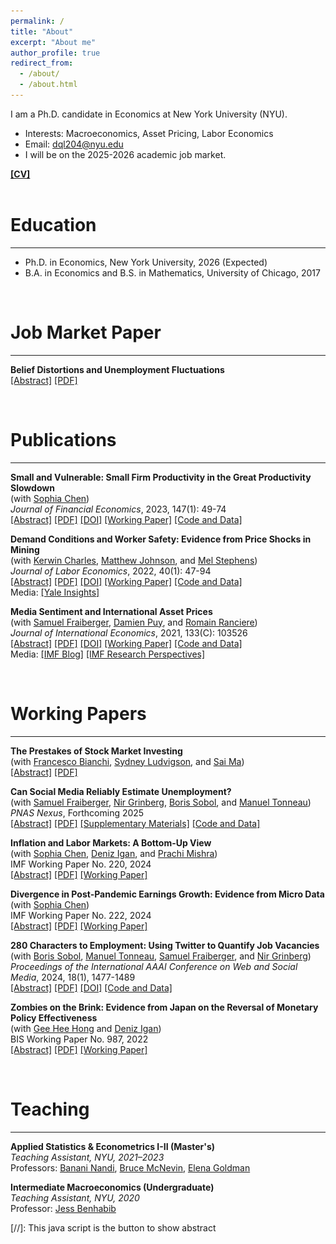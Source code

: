 ```yaml
---
permalink: /
title: "About"
excerpt: "About me"
author_profile: true
redirect_from:
  - /about/
  - /about.html
---
```

<style>
  /* image spacing */
  img { margin-top: 20px; margin-bottom: 20px; }

  /* kill theme underlines (box-shadow/border-bottom) in page content */
  .page__content a:not(.btn),
  .page__content a:not(.btn):visited {
    text-decoration: none !important;
    border-bottom: 0 !important;   /* older skins */
    box-shadow: none !important;    /* newer skins */
  }
  .page__content a:not(.btn):hover,
  .page__content a:not(.btn):focus {
    text-decoration: none !important;
    border-bottom: 0 !important;
    box-shadow: none !important;
  }
</style>

I am a Ph.D. candidate in Economics at New York University (NYU). 
* Interests: Macroeconomics, Asset Pricing, Labor Economics 
* Email: [dql204@nyu.edu](mailto:dql204@nyu.edu) 
* I will be on the 2025-2026 academic job market.

[**[CV]**](../files/CV_Do_Lee.pdf)
<br><br>

Education
=========
---
* Ph.D. in Economics, New York University, 2026 (Expected)
* B.A. in Economics and B.S. in Mathematics, University of Chicago, 2017  

<div id="Research">
</div>
<br>

Job Market Paper
=========
---
**Belief Distortions and Unemployment Fluctuations** \
<a href="#/" onclick="visib('BDUF')">[Abstract]</a> [[PDF]](../files/belief_distortions_unemployment_fluctuations.pdf)  
<div id="BDUF" style="display: none; text-align: justify; line-height: 1.2" >
This paper studies the dynamics of asset prices and unemployment when expectations deviate from a rational benchmark. Using the firm's hiring condition in a search-and-matching model, I decompose the value of hiring into expected cash flows and discount rates, both in the time series and cross section. Survey forecasts overreact to new information by generating predictable errors in cash flow expectations. Under these subjective beliefs, distortions in cash flow expectations drive hiring decisions, while discount rates play a limited role. In contrast, rational expectations assign a dominant role to discount rates. A model in which agents learn with fading memory about the long-run mean of cash flows can reproduce these patterns and generate a large share of observed unemployment volatility. 
<br><br>
<IMG src="../files/time_series_cycle_h20.png"  alt="BDUF" style="width:90%; height:auto;"/>
</div>
<br>

Publications
=========
---
**Small and Vulnerable: Small Firm Productivity in the Great Productivity Slowdown** \
(with [Sophia Chen](https://sites.google.com/site/sophiachenecon/home)) \
*Journal of Financial Economics*, 2023, 147(1): 49-74 \
<a href="#/" onclick="visib('CL2023')">[Abstract]</a> [[PDF]](../files/SmallAndVulnerable.pdf) [[DOI]](https://doi.org/10.1016/j.jfineco.2022.09.007) [[Working Paper]](https://doi.org/10.5089/9781513564647.001) [[Code and Data]](https://doi.org/10.17632/49wv286my4.1)
<div id="CL2023" style="display: none; text-align: justify; line-height: 1.2" >
We show that the TFP growth of European micro, small, and medium-sized firms (SMEs) diverged from large firms after the global financial crisis. The average post-crisis TFP growth of medium-sized, small, and micro firms was, respectively, 1.1, 2.9, and 5.4 percentage points lower than that of large firms. This SME productivity gap is larger for firms with more severe credit supply shocks. The gap is partially attributable to a larger post-crisis reduction in intangible capital at SMEs than at large firms. Horseraces suggest that SME indicators are more robust and more powerful predictors of post-crisis TFP growth than other indicators.
<br><br>
<IMG src="../files/CL2023.png"  alt="CL2023" style="width:70%; height:auto;"/>
</div>

**Demand Conditions and Worker Safety: Evidence from Price Shocks in Mining** \
(with [Kerwin Charles](https://faculty.som.yale.edu/kerwincharles/), [Matthew Johnson](https://sites.google.com/site/mslaterjohnson/home?authuser=0), and [Mel Stephens](https://sites.lsa.umich.edu/mstep/)) \
*Journal of Labor Economics*, 2022, 40(1): 47-94 \
<a href="#/" onclick="visib('CJLS2022')">[Abstract]</a> [[PDF]](../files/Mining.pdf) [[DOI]](https://doi.org/10.1086/713887) [[Working Paper]](https://www.nber.org/papers/w26401) [[Code and Data]](https://github.com/doqlee/mining) \
Media: [[Yale Insights]](https://insights.som.yale.edu/insights/firms-sacrifice-worker-safety-when-demand-is-high) 
<div id="CJLS2022" style="display: none; text-align: justify; line-height: 1.2" >
We investigate how demand conditions affect employers' provision of safety—something about which theory is ambivalent. Positive demand shocks relax financial constraints that limit safety investment but simultaneously raise the opportunity cost of increasing safety rather than production. We study the US metals mining sector, leveraging exogenous demand shocks from short-term variation in global commodity prices. We find that positive price shocks substantially increase workplace injury rates and safety regulation noncompliance. While these results indicate the general dominance of the opportunity cost effect, shocks that only increase mines' cash flow lower injury rates, illustrating that financial constraints also affect safety.
<br><br>
<IMG src="../files/CJLS2022.png"  alt="CJLS2022"/>
</div>

**Media Sentiment and International Asset Prices** \
(with [Samuel Fraiberger](https://www.samuelfraiberger.com/), [Damien Puy](https://sites.google.com/view/damienpuy), and [Romain Ranciere](https://rranciere.academia.edu/)) \
*Journal of International Economics*, 2021, 133(C): 103526 \
<a href="#/" onclick="visib('FLPR2021')">[Abstract]</a> [[PDF]](../files/mediaSentiment.pdf) [[DOI]](https://doi.org/10.1016/j.jinteco.2021.103526) [[Working Paper]](https://www.nber.org/papers/w25353) [[Code and Data]](https://doi.org/10.7910/DVN/QNKFJF) \
Media: [[IMF Blog]](https://www.imf.org/en/Blogs/Articles/2019/12/16/blog-the-power-of-text) [[IMF Research Perspectives]](https://www.imf.org/-/media/Files/Research/research-perspective/2019/SpringSummer/index.ashx) 
<div id="FLPR2021" style="display: none; text-align: justify; line-height: 1.2" >
We investigate the relationship between media sentiment and international equity prices using a new dataset of 4 million news articles published between 1991 and 2015. Three key results emerge. First, news sentiment robustly predicts future daily returns around the world. However, we find a sharp contrast between the effect of local news and that of global news: whereas local news optimism (pessimism) predicts a small and transitory increase (decrease) in local equity returns, global news sentiment has a larger impact on returns that does not reverse in the short run. Second, news sentiment affects local prices mainly through the investment decisions of foreign—rather than local—investors. Third, large variations in global news sentiment predominantly happen in the absence of new information about fundamentals, suggesting that movements in global sentiment capture variations in investors' sentiment. Taken together, our findings illustrate the key role played by foreign news and investors' sentiment in driving local asset prices.
<br><br>
<IMG src="../files/FLPR2021.png"  alt="FLPR2021" style="width:70%; height:auto;"/>
</div>
<br>

Working Papers
=========
---

**The Prestakes of Stock Market Investing** \
(with [Francesco Bianchi](https://sites.google.com/view/francescobianchi/), [Sydney Ludvigson](https://www.sydneyludvigson.com/), and [Sai Ma](https://saimaecon.com/)) \
<a href="#/" onclick="visib('BLLM2025')">[Abstract]</a> [[PDF]](https://static1.squarespace.com/static/54397369e4b0446f66937a73/t/68e98688190e9d301dd51111/1760134792035/biases_ml.pdf)
<div id="BLLM2025" style="display: none; text-align: justify; line-height: 1.2" >
How rational is the stock market and how efficiently does it process information? We use machine learning to establish a practical measure of rational and efficient expectation formation while identifying distortions and inefficiencies in the subjective beliefs of market participants. The algorithm independently learns, stays attentive to fundamentals, credit risk, and sentiment, and makes abrupt course-corrections at critical junctures. By contrast, the subjective beliefs of investors, professionals, and equity analysts do little of this and instead contain predictable mistakes—"prestakes"—that are especially prevalent in times of market turbulence. Trading schemes that bet against prestakes deliver defensive strategies with large CAPM and Fama-French 5-factor alphas.
<br><br>
</div>

**Can Social Media Reliably Estimate Unemployment?** \
(with [Samuel Fraiberger](https://www.samuelfraiberger.com/), [Nir Grinberg](https://cris.bgu.ac.il/en/persons/nir-grinberg), [Boris Sobol](https://scholar.google.com/citations?user=LyWADs0AAAAJ&hl=en), and [Manuel Tonneau](https://manueltonneau.com/)) \
*PNAS Nexus*, Forthcoming 2025 \
<a href="#/" onclick="visib('FGLST2025')">[Abstract]</a> [[PDF]](../files/Research_report.pdf) [[Supplementary Materials]](../files/sm.pdf) [[Code and Data]](https://github.com/doqlee/twitter_unemployment)
<div id="FGLST2025" style="display: none; text-align: justify; line-height: 1.2" >
Digital trace data holds tremendous potential for measuring policy-relevant outcomes in real-time, yet its reliability is often questioned. Here, we propose a principled yet simple approach: capturing individual disclosures of unemployment using a fine-tuned artificial intelligence (AI) model and post-stratification adjustment using inferred user demographics. We show that our methodology consistently outperforms the industry's forecasting average, and can improve the predictions of U.S. unemployment insurance claims, up to two weeks in advance, at the national, state, and city levels at both turbulent and stable times. The results demonstrate the potential of combining AI models with statistical modeling to complement traditional survey methodology, and contribute to better-informed policymaking, especially at turbulent times.
<br><br>
<IMG src="../files/FGLST2025.png"  alt="FGLST2025"/>
</div>

**Inflation and Labor Markets: A Bottom-Up View** \
(with [Sophia Chen](https://sites.google.com/site/sophiachenecon/home), [Deniz Igan](https://www.imf.org/en/Research/Researcher-CV/Author/Igan-Deniz?AuthID=163#Background), and [Prachi Mishra](https://prachimishra.in/)) \
IMF Working Paper No. 220, 2024 \
<a href="#/" onclick="visib('CILM2024')">[Abstract]</a> [[PDF]](../files/HomebaseInflation.pdf) [[Working Paper]](https://doi.org/10.5089/9798400291807.001)
<div id="CILM2024" style="display: none; text-align: justify; line-height: 1.2" >
U.S. inflation surged in 2021-22 and has since declined, driven largely by a sharp drop in goods inflation, though services inflation remains elevated. This paper zooms into services inflation, using proprietary microdata on wages to examine its relationship with service sector wage growth at the Metropolitan Statistical Area (MSA) level. We estimate the wage-price pass-through with a local projection instrumental variable model that exploits variation in labor market tightness across MSAs. Our findings reveal a positive and significant relationship between wages and price growth, with a lag. This suggests that the effects of tight labor markets are persistent and may influence the pace of progression toward the inflation target.
<br><br>
<IMG src="../files/CILM2024.png"  alt="CILM2024" style="width:70%; height:auto;"/>
</div>

**Divergence in Post-Pandemic Earnings Growth: Evidence from Micro Data** \
(with [Sophia Chen](https://sites.google.com/site/sophiachenecon/home)) \
IMF Working Paper No. 222, 2024 \
<a href="#/" onclick="visib('CL2024')">[Abstract]</a> [[PDF]](../files/HB_analysis.pdf) [[Working Paper]](https://doi.org/10.5089/9798400291814.001)
<div id="CL2024" style="display: none; text-align: justify; line-height: 1.2" >
We analyze post-pandemic labor earnings using employer-employee data and find that earnings grew faster in counties with tighter labor markets and with greater access to loans through the Paycheck Protection Program (PPP), with the impact of PPP loans especially pronounced in areas with tighter labor markets. This divergence in earnings growth is particularly large for lower-paid, nonmanagerial workers, and those employed in smaller firms. Both wage increases and additional hours worked contributed to the overall growth in earnings. These findings align with a labor market competition framework, where tight labor markets reduce earnings disparities. Access to credit further strengthens the competition by relaxing firms' financing constraints.
<br><br>
<IMG src="../files/CL2024.png"  alt="CL2024" style="width:70%; height:auto;"/>
</div>

**280 Characters to Employment: Using Twitter to Quantify Job Vacancies** \
(with [Boris Sobol](https://scholar.google.com/citations?user=LyWADs0AAAAJ&hl=en), [Manuel Tonneau](https://manueltonneau.com/), [Samuel Fraiberger](https://www.samuelfraiberger.com/), and [Nir Grinberg](https://cris.bgu.ac.il/en/persons/nir-grinberg)) \
*Proceedings of the International AAAI Conference on Web and Social Media*, 2024, 18(1), 1477-1489 \
<a href="#/" onclick="visib('STFGL2024')">[Abstract]</a> [[PDF]](../files/job_offers_twitter_icwsm_2023.pdf) [[DOI]](https://doi.org/10.1609/icwsm.v18i1.31403) [[Code and Data]](https://github.com/Socially-Embedded-Lab/twitter-job-postings)
<div id="STFGL2024" style="display: none; text-align: justify; line-height: 1.2" >
Accurate assessment of workforce needs is critical for designing well-informed economic policy and improving market efficiency. While surveys are the gold standard for estimating when and where workers are needed, they also have important limitations, most notably their substantial costs, dependence on existing and extensive surveying infrastructure, and limited temporal, geographical, and sectorial resolution. Here, we investigate the potential of social media to provide a complementary signal for estimating labor market demand. We introduce a novel statistical approach for extracting information about the location and occupation advertised in job vacancies posted on Twitter. We then construct an aggregate index of labor market demand by occupational class in every major U.S. city from 2015 to 2022, which we evaluate against two sources of official statistics and an index from a large aggregator of online job postings. We find that the newly constructed index is strongly correlated with official statistics and, in some cases, advantageous compared to statistics from job aggregators. Moreover, we demonstrate that our index can robustly improve the prediction of official statistics across occupations and states.
<br><br>
<IMG src="../files/STFGL2024.png"  alt="STFGL2024"/>
</div>

**Zombies on the Brink: Evidence from Japan on the Reversal of Monetary Policy Effectiveness** \
(with [Gee Hee Hong](https://sites.google.com/site/geeheehong/home) and [Deniz Igan](https://www.imf.org/en/Research/Researcher-CV/Author/Igan-Deniz?AuthID=163#Background)) \
BIS Working Paper No. 987, 2022 \
<a href="#/" onclick="visib('HIL2022')">[Abstract]</a> [[PDF]](../files/Japan.pdf) [[Working Paper]](https://www.bis.org/publ/work987.htm)
<div id="HIL2022" style="display: none; text-align: justify; line-height: 1.2" >
How does unconventional monetary policy affect corporate capital structure and investment decisions? We study the transmission channel of quantitative easing and its potential diminishing returns on investment from a corporate finance perspective. Using a rich bank-firm matched data of Japanese firms with information on corporate debt and investment, we study how firms adjust their capital structure in response to the changes in term premia. Investment responds positively to a reduction in the term premium on average. However, there is a significant degree of cross-sectional variation in firm response: healthier firms increase capital spending and cash holdings, while financially vulnerable firms take advantage of lower long-term yields to refinance without increasing investment.
<br><br>
<IMG src="../files/HIL2022.png"  alt="HIL2022" style="width:70%; height:auto;"/>
</div>

<div id="Teaching">
</div>
<br>

Teaching
=========
---

**Applied Statistics & Econometrics I-II (Master's)** \
*Teaching Assistant, NYU, 2021–2023*  
Professors: [Banani Nandi](https://www.researchgate.net/profile/Banani-Nandi), [Bruce McNevin](https://www.brucemcnevin.org/), [Elena Goldman](https://www.pace.edu/profile/elena-goldman)

**Intermediate Macroeconomics (Undergraduate)**  
*Teaching Assistant, NYU, 2020*  
Professor: [Jess Benhabib](https://sites.google.com/site/jessbenhabib/home?authuser=0)


[//]: This java script is the button to show abstract
<script>
 function visib(id) {
  var x = document.getElementById(id);
  if (x.style.display === "block") {
    x.style.display = "none";
  } else {
    x.style.display = "block";
  }
}
</script>
